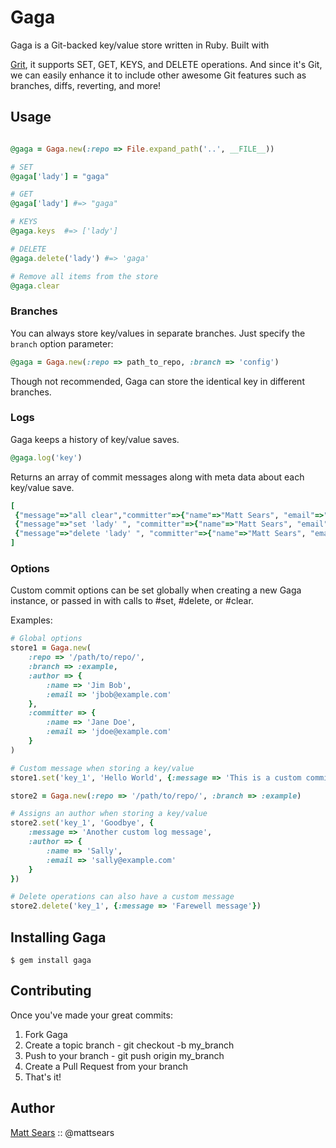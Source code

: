 Gaga
==========

Gaga is a Git-backed key/value store written in Ruby. 
Built with

[Grit](https://github.com/mojombo/grit), it supports SET, GET, KEYS, and DELETE
operations. And since it's Git, we can easily enhance it to include other
awesome Git features such as branches, diffs, reverting, and more!


Usage
----------

```ruby

@gaga = Gaga.new(:repo => File.expand_path('..', __FILE__))

# SET
@gaga['lady'] = "gaga"

# GET
@gaga['lady'] #=> "gaga"

# KEYS
@gaga.keys  #=> ['lady']

# DELETE
@gaga.delete('lady') #=> 'gaga'

# Remove all items from the store
@gaga.clear

```

### Branches

You can always store key/values in separate branches.  Just specify the `branch`
option parameter:

```ruby
@gaga = Gaga.new(:repo => path_to_repo, :branch => 'config')
```

Though not recommended, Gaga can store the identical key in different branches.

### Logs

Gaga keeps a history of key/value saves.

```ruby
@gaga.log('key')
```

Returns an array of commit messages along with meta data about each key/value save.

```ruby
[
 {"message"=>"all clear","committer"=>{"name"=>"Matt Sears", "email"=>"matt@mattsears.com"}, "committed_date"=>"2011-09-05..."},
 {"message"=>"set 'lady' ", "committer"=>{"name"=>"Matt Sears", "email"=>"matt@mattsears.com"}, "committed_date"=>"2011-09-05..."}
 {"message"=>"delete 'lady' ", "committer"=>{"name"=>"Matt Sears", "email"=>"matt@mattsears.com"}, "committed_date"=>"2011-09-05..."}
]
```

### Options

Custom commit options can be set globally when creating a new Gaga instance, or
passed in with calls to #set, #delete, or #clear.

Examples:

```ruby
# Global options
store1 = Gaga.new(
	:repo => '/path/to/repo/',
	:branch => :example,
	:author => {
		:name => 'Jim Bob',
		:email => 'jbob@example.com'
	},
	:committer => {
		:name => 'Jane Doe',
		:email => 'jdoe@example.com'
	}
)

# Custom message when storing a key/value
store1.set('key_1', 'Hello World', {:message => 'This is a custom commit log message'})

store2 = Gaga.new(:repo => '/path/to/repo/', :branch => :example)

# Assigns an author when storing a key/value
store2.set('key_1', 'Goodbye', {
	:message => 'Another custom log message',
	:author => {
		:name => 'Sally',
		:email => 'sally@example.com'
	}
})

# Delete operations can also have a custom message
store2.delete('key_1', {:message => 'Farewell message'})
```

Installing Gaga
----------

```
$ gem install gaga
```

Contributing
----------

Once you've made your great commits:

1. Fork Gaga
2. Create a topic branch - git checkout -b my_branch
3. Push to your branch - git push origin my_branch
4. Create a Pull Request from your branch
5. That's it!

Author
----------
[Matt Sears](https://wwww.mattsears.com) :: @mattsears

